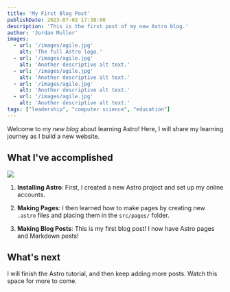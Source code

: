 ```yaml
---
title: 'My First Blog Post'
publishDate: 2023-07-02 17:38:00
description: 'This is the first post of my new Astro blog.'
author: 'Jordan Muller'
images:
  - url: '/images/agile.jpg'
    alt: 'The full Astro logo.'
  - url: '/images/agile.jpg'
    alt: 'Another descriptive alt text.'
  - url: '/images/agile.jpg'
    alt: 'Another descriptive alt text.'
  - url: '/images/agile.jpg'
    alt: 'Another descriptive alt text.'
  - url: '/images/agile.jpg'
    alt: 'Another descriptive alt text.'
tags: ["leadership", "computer science", "education"]
---
```


Welcome to my _new blog_ about learning Astro! Here, I will share my learning journey as I build a new website.

## What I've accomplished

<img src="/images/agile.jpg" class="container mx-auto rounded-xl"/>

1. **Installing Astro**: First, I created a new Astro project and set up my online accounts.

2. **Making Pages**: I then learned how to make pages by creating new `.astro` files and placing them in the `src/pages/` folder.

3. **Making Blog Posts**: This is my first blog post! I now have Astro pages and Markdown posts!

## What's next

I will finish the Astro tutorial, and then keep adding more posts. Watch this space for more to come.